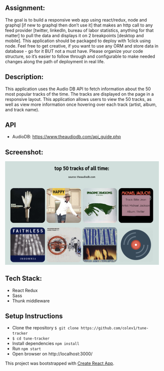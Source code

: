 ## Assignment: 
The goal is to build a responsive web app using react/redux, node and graphql [if new to graphql then don’t use it] that makes an http call to any feed provider [twitter, linkedIn, bureau of labor statistics, anything for that matter] to pull the data and displays it on 2 breakpoints [desktop and mobile]. This application should be packaged to deploy with 1click using node. Feel free to get creative, if you want to use any ORM and store data in database - go for it BUT not a must have. Please organize your code structure, so it’s easier to follow through and configurable to make needed changes along the path of deployment in real life.

## Description:
This application uses the Audio DB API to fetch information about the 50 most popular tracks of the time. The tracks are displayed on the page in a responsive layout.  This application allows users to view the 50 tracks, as well as view more information once hovering over each track (artist, album, and track name).

## API 
* AudioDB: https://www.theaudiodb.com/api_guide.php

## Screenshot: 
![App screenshot](./app.png)


## Tech Stack:
* React Redux
* Sass
* Thunk middleware

## Setup Instructions

* Clone the repository 
```$ git clone https://github.com/colev1/tune-tracker```
* `$ cd tune-tracker`
* Install dependencies `npm install`
* Run `npm start`
* Open browser on http://localhost:3000/


This project was bootstrapped with [Create React App](https://github.com/facebook/create-react-app).
